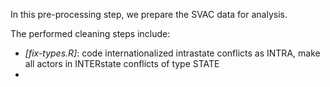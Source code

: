 In this pre-processing step, we prepare the SVAC data for analysis.

The performed cleaning steps include:
* _[fix-types.R]_: code internationalized intrastate conflicts as INTRA, make
  all actors in INTERstate conflicts of type STATE
* 
